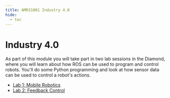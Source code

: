 ```yaml
---
title: AMR31001 Industry 4.0
hide:
  - toc
---
```


# Industry 4.0

As part of this module you will take part in two lab sessions in the Diamond, where you will learn about how ROS can be used to program and control robots. You'll do some Python programming and look at how sensor data can be used to control a robot's actions. 

* [Lab 1: Mobile Robotics](./lab1)  
* [Lab 2: Feedback Control](./lab2)
